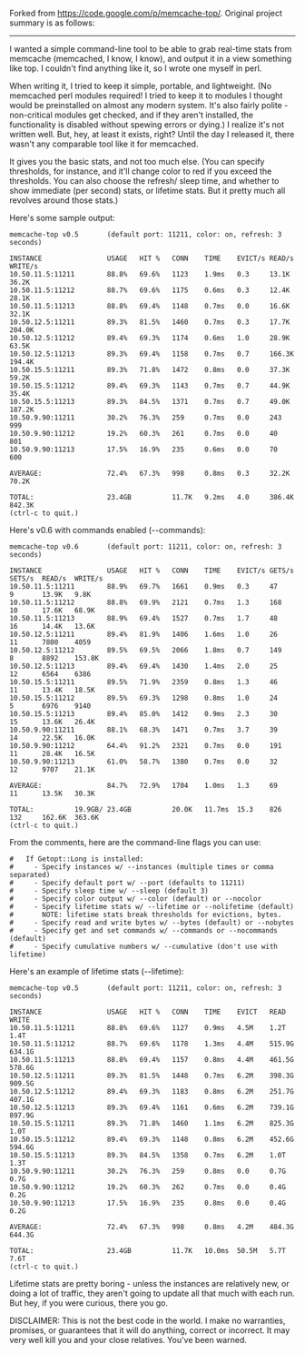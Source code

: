Forked from https://code.google.com/p/memcache-top/. Original project summary is as follows:

---

I wanted a simple command-line tool to be able to grab real-time stats from memcache (memcached, I know, I know), and output it in a view something like top. I couldn't find anything like it, so I wrote one myself in perl.

When writing it, I tried to keep it simple, portable, and lightweight. (No memcached perl modules required! I tried to keep it to modules I thought would be preinstalled on almost any modern system. It's also fairly polite - non-critical modules get checked, and if they aren't installed, the functionality is disabled without spewing errors or dying.) I realize it's not written well. But, hey, at least it exists, right? Until the day I released it, there wasn't any comparable tool like it for memcached.

It gives you the basic stats, and not too much else. (You can specify thresholds, for instance, and it'll change color to red if you exceed the thresholds. You can also choose the refresh/ sleep time, and whether to show immediate (per second) stats, or lifetime stats. But it pretty much all revolves around those stats.)

Here's some sample output:

```
memcache-top v0.5       (default port: 11211, color: on, refresh: 3 seconds)

INSTANCE                USAGE   HIT %   CONN    TIME    EVICT/s READ/s  WRITE/s
10.50.11.5:11211        88.8%   69.6%   1123    1.9ms   0.3     13.1K   36.2K
10.50.11.5:11212        88.7%   69.6%   1175    0.6ms   0.3     12.4K   28.1K
10.50.11.5:11213        88.8%   69.4%   1148    0.7ms   0.0     16.6K   32.1K
10.50.12.5:11211        89.3%   81.5%   1460    0.7ms   0.3     17.7K   204.0K
10.50.12.5:11212        89.4%   69.3%   1174    0.6ms   1.0     28.9K   63.5K
10.50.12.5:11213        89.3%   69.4%   1158    0.7ms   0.7     166.3K  194.4K
10.50.15.5:11211        89.3%   71.8%   1472    0.8ms   0.0     37.3K   59.2K
10.50.15.5:11212        89.4%   69.3%   1143    0.7ms   0.7     44.9K   35.4K
10.50.15.5:11213        89.3%   84.5%   1371    0.7ms   0.7     49.0K   187.2K
10.50.9.90:11211        30.2%   76.3%   259     0.7ms   0.0     243     999
10.50.9.90:11212        19.2%   60.3%   261     0.7ms   0.0     40      801
10.50.9.90:11213        17.5%   16.9%   235     0.6ms   0.0     70      600

AVERAGE:                72.4%   67.3%   998     0.8ms   0.3     32.2K   70.2K

TOTAL:                  23.4GB          11.7K   9.2ms   4.0     386.4K  842.3K
(ctrl-c to quit.)
```

Here's v0.6 with commands enabled (--commands):

```
memcache-top v0.6       (default port: 11211, color: on, refresh: 3 seconds)

INSTANCE                USAGE   HIT %   CONN    TIME    EVICT/s GETS/s  SETS/s  READ/s  WRITE/s
10.50.11.5:11211        88.9%   69.7%   1661    0.9ms   0.3     47      9       13.9K   9.8K
10.50.11.5:11212        88.8%   69.9%   2121    0.7ms   1.3     168     10      17.6K   68.9K
10.50.11.5:11213        88.9%   69.4%   1527    0.7ms   1.7     48      16      14.4K   13.6K
10.50.12.5:11211        89.4%   81.9%   1406    1.6ms   1.0     26      11      7800    4059
10.50.12.5:11212        89.5%   69.5%   2066    1.8ms   0.7     149     8       8892    153.8K
10.50.12.5:11213        89.4%   69.4%   1430    1.4ms   2.0     25      12      6564    6386
10.50.15.5:11211        89.5%   71.9%   2359    0.8ms   1.3     46      11      13.4K   18.5K
10.50.15.5:11212        89.5%   69.3%   1298    0.8ms   1.0     24      5       6976    9140
10.50.15.5:11213        89.4%   85.0%   1412    0.9ms   2.3     30      15      13.6K   26.4K
10.50.9.90:11211        88.1%   68.3%   1471    0.7ms   3.7     39      14      22.5K   16.0K
10.50.9.90:11212        64.4%   91.2%   2321    0.7ms   0.0     191     11      28.4K   16.5K
10.50.9.90:11213        61.0%   58.7%   1380    0.7ms   0.0     32      12      9707    21.1K

AVERAGE:                84.7%   72.9%   1704    1.0ms   1.3     69      11      13.5K   30.3K

TOTAL:          19.9GB/ 23.4GB          20.0K   11.7ms  15.3    826     132     162.6K  363.6K
(ctrl-c to quit.)
```

From the comments, here are the command-line flags you can use:

```
#   If Getopt::Long is installed:
#     - Specify instances w/ --instances (multiple times or comma separated)
#     - Specify default port w/ --port (defaults to 11211)
#     - Specify sleep time w/ --sleep (default 3)
#     - Specify color output w/ --color (default) or --nocolor
#     - Specify lifetime stats w/ --lifetime or --nolifetime (default)
#       NOTE: lifetime stats break thresholds for evictions, bytes.
#     - Specify read and write bytes w/ --bytes (default) or --nobytes
#     - Specify get and set commands w/ --commands or --nocommands (default)
#     - Specify cumulative numbers w/ --cumulative (don't use with lifetime)
```

Here's an example of lifetime stats (--lifetime):

```
memcache-top v0.5       (default port: 11211, color: on, refresh: 3 seconds)

INSTANCE                USAGE   HIT %   CONN    TIME    EVICT   READ    WRITE
10.50.11.5:11211        88.8%   69.6%   1127    0.9ms   4.5M    1.2T    1.4T
10.50.11.5:11212        88.7%   69.6%   1178    1.3ms   4.4M    515.9G  634.1G
10.50.11.5:11213        88.8%   69.4%   1157    0.8ms   4.4M    461.5G  578.6G
10.50.12.5:11211        89.3%   81.5%   1448    0.7ms   6.2M    398.3G  909.5G
10.50.12.5:11212        89.4%   69.3%   1183    0.8ms   6.2M    251.7G  407.1G
10.50.12.5:11213        89.3%   69.4%   1161    0.6ms   6.2M    739.1G  897.9G
10.50.15.5:11211        89.3%   71.8%   1460    1.1ms   6.2M    825.3G  1.0T
10.50.15.5:11212        89.4%   69.3%   1148    0.8ms   6.2M    452.6G  594.6G
10.50.15.5:11213        89.3%   84.5%   1358    0.7ms   6.2M    1.0T    1.3T
10.50.9.90:11211        30.2%   76.3%   259     0.8ms   0.0     0.7G    0.7G
10.50.9.90:11212        19.2%   60.3%   262     0.7ms   0.0     0.4G    0.2G
10.50.9.90:11213        17.5%   16.9%   235     0.8ms   0.0     0.4G    0.2G

AVERAGE:                72.4%   67.3%   998     0.8ms   4.2M    484.3G  644.3G

TOTAL:                  23.4GB          11.7K   10.0ms  50.5M   5.7T    7.6T
(ctrl-c to quit.)
```

Lifetime stats are pretty boring - unless the instances are relatively new, or doing a lot of traffic, they aren't going to update all that much with each run. But hey, if you were curious, there you go.

DISCLAIMER: This is not the best code in the world. I make no warranties, promises, or guarantees that it will do anything, correct or incorrect. It may very well kill you and your close relatives. You've been warned.
